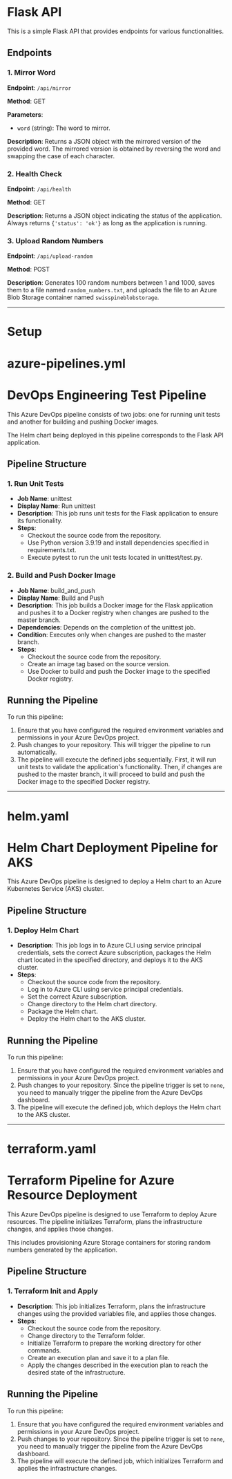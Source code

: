 # Flask API

This is a simple Flask API that provides endpoints for various functionalities.

## Endpoints

### 1. Mirror Word

**Endpoint**: `/api/mirror`

**Method**: GET

**Parameters**:
- `word` (string): The word to mirror.

**Description**:
Returns a JSON object with the mirrored version of the provided word. The mirrored version is obtained by reversing the word and swapping the case of each character.

### 2. Health Check

**Endpoint**: `/api/health`

**Method**: GET

**Description**:
Returns a JSON object indicating the status of the application. Always returns `{'status': 'ok'}` as long as the application is running.

### 3. Upload Random Numbers

**Endpoint**: `/api/upload-random`

**Method**: POST

**Description**:
Generates 100 random numbers between 1 and 1000, saves them to a file named `random_numbers.txt`, and uploads the file to an Azure Blob Storage container named `swisspineblobstorage`.

---

# Setup

# azure-pipelines.yml
# DevOps Engineering Test Pipeline

This Azure DevOps pipeline consists of two jobs: one for running unit tests and another for building and pushing Docker images.

The Helm chart being deployed in this pipeline corresponds to the Flask API application.


## Pipeline Structure

### 1. Run Unit Tests

- **Job Name**: unittest
- **Display Name**: Run unittest
- **Description**: This job runs unit tests for the Flask application to ensure its functionality.
- **Steps**:
  - Checkout the source code from the repository.
  - Use Python version 3.9.19 and install dependencies specified in requirements.txt.
  - Execute pytest to run the unit tests located in unittest/test.py.

### 2. Build and Push Docker Image

- **Job Name**: build_and_push
- **Display Name**: Build and Push
- **Description**: This job builds a Docker image for the Flask application and pushes it to a Docker registry when changes are pushed to the master branch.
- **Dependencies**: Depends on the completion of the unittest job.
- **Condition**: Executes only when changes are pushed to the master branch.
- **Steps**:
  - Checkout the source code from the repository.
  - Create an image tag based on the source version.
  - Use Docker to build and push the Docker image to the specified Docker registry.

## Running the Pipeline

To run this pipeline:
1. Ensure that you have configured the required environment variables and permissions in your Azure DevOps project.
2. Push changes to your repository. This will trigger the pipeline to run automatically.
3. The pipeline will execute the defined jobs sequentially. First, it will run unit tests to validate the application's functionality. Then, if changes are pushed to the master branch, it will proceed to build and push the Docker image to the specified Docker registry.

---

# helm.yaml
# Helm Chart Deployment Pipeline for AKS

This Azure DevOps pipeline is designed to deploy a Helm chart to an Azure Kubernetes Service (AKS) cluster.

## Pipeline Structure

### 1. Deploy Helm Chart

- **Description**: This job logs in to Azure CLI using service principal credentials, sets the correct Azure subscription, packages the Helm chart located in the specified directory, and deploys it to the AKS cluster.
- **Steps**:
  - Checkout the source code from the repository.
  - Log in to Azure CLI using service principal credentials.
  - Set the correct Azure subscription.
  - Change directory to the Helm chart directory.
  - Package the Helm chart.
  - Deploy the Helm chart to the AKS cluster.

## Running the Pipeline

To run this pipeline:
1. Ensure that you have configured the required environment variables and permissions in your Azure DevOps project.
2. Push changes to your repository. Since the pipeline trigger is set to `none`, you need to manually trigger the pipeline from the Azure DevOps dashboard.
3. The pipeline will execute the defined job, which deploys the Helm chart to the AKS cluster.

---

# terraform.yaml
# Terraform Pipeline for Azure Resource Deployment

This Azure DevOps pipeline is designed to use Terraform to deploy Azure resources. The pipeline initializes Terraform, plans the infrastructure changes, and applies those changes.

 This includes provisioning Azure Storage containers for storing random numbers generated by the application.

## Pipeline Structure

### 1. Terraform Init and Apply

- **Description**: This job initializes Terraform, plans the infrastructure changes using the provided variables file, and applies those changes.
- **Steps**:
  - Checkout the source code from the repository.
  - Change directory to the Terraform folder.
  - Initialize Terraform to prepare the working directory for other commands.
  - Create an execution plan and save it to a plan file.
  - Apply the changes described in the execution plan to reach the desired state of the infrastructure.

## Running the Pipeline

To run this pipeline:
1. Ensure that you have configured the required environment variables and permissions in your Azure DevOps project.
2. Push changes to your repository. Since the pipeline trigger is set to `none`, you need to manually trigger the pipeline from the Azure DevOps dashboard.
3. The pipeline will execute the defined job, which initializes Terraform and applies the infrastructure changes.






